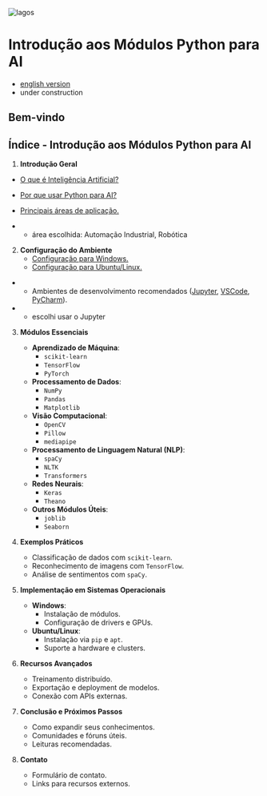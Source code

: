 ![lagos](https://github.com/0joseDark/my-AI-book/blob/main/images/lagos-.jpg)

# Introdução aos Módulos Python para AI
- [english version](https://github.com/0joseDark/my-AI-book/blob/main/doc-en/indice.md)
- under construction
## Bem-vindo

## Índice - Introdução aos Módulos Python para AI

1. **Introdução Geral**

 - [O que é Inteligência Artificial?](https://github.com/0joseDark/my-AI-book/blob/main/doc-2-pt/Intelig%C3%AAncia-Artificial.md)

 - [Por que usar Python para AI?](https://github.com/0joseDark/my-AI-book/blob/main/doc-2-pt/usar-Python.md)

 - [Principais áreas de aplicação.](https://github.com/0joseDark/my-AI-book/blob/main/doc-2-pt/%C3%A1reas-de-aplica%C3%A7%C3%A3o.md)

- - área escolhida: Automação Industrial, Robótica
2. **Configuração do Ambiente**
   - [Configuração para Windows.](https://github.com/0joseDark/my-AI-book/blob/main/doc-2-pt/Windows.md)
   - [Configuração para Ubuntu/Linux.](https://github.com/0joseDark/my-AI-book/blob/main/doc-2-pt/linux.md)
  - - Ambientes de desenvolvimento recomendados ([Jupyter](https://github.com/0joseDark/my-AI-book/blob/main/doc-2-pt/linux.md), [VSCode](https://github.com/0joseDark/my-AI-book/blob/main/doc-2-pt/VSCode.md), [PyCharm](https://github.com/0joseDark/my-AI-book/blob/main/doc-2-pt/PyCharm.md)).
   - - escolhi usar o Jupyter

3. **Módulos Essenciais**
   - **Aprendizado de Máquina**:
     - `scikit-learn`
     - `TensorFlow`
     - `PyTorch`
   - **Processamento de Dados**:
     - `NumPy`
     - `Pandas`
     - `Matplotlib`
   - **Visão Computacional**:
     - `OpenCV`
     - `Pillow`
     - `mediapipe`
   - **Processamento de Linguagem Natural (NLP)**:
     - `spaCy`
     - `NLTK`
     - `Transformers`
   - **Redes Neurais**:
     - `Keras`
     - `Theano`
   - **Outros Módulos Úteis**:
     - `joblib`
     - `Seaborn`

4. **Exemplos Práticos**
   - Classificação de dados com `scikit-learn`.
   - Reconhecimento de imagens com `TensorFlow`.
   - Análise de sentimentos com `spaCy`.

5. **Implementação em Sistemas Operacionais**
   - **Windows**:
     - Instalação de módulos.
     - Configuração de drivers e GPUs.
   - **Ubuntu/Linux**:
     - Instalação via `pip` e `apt`.
     - Suporte a hardware e clusters.

6. **Recursos Avançados**
   - Treinamento distribuído.
   - Exportação e deployment de modelos.
   - Conexão com APIs externas.

7. **Conclusão e Próximos Passos**
   - Como expandir seus conhecimentos.
   - Comunidades e fóruns úteis.
   - Leituras recomendadas.

8. **Contato**
   - Formulário de contato.
   - Links para recursos externos.
